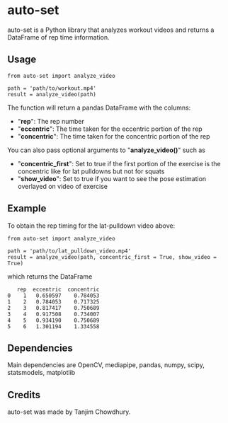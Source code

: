 # auto-set
auto-set is a Python library that analyzes workout videos and returns a DataFrame of rep time information.




## Usage
```
from auto-set import analyze_video

path = 'path/to/workout.mp4'
result = analyze_video(path)
```

The function will return a pandas DataFrame with the columns:
- "**rep**": The rep number
- "**eccentric**": The time taken for the eccentric portion of the rep
- "**concentric**": The time taken for the concentric portion of the rep

You can also pass optional arguments to "**analyze_video()**" such as 
- "**concentric_first**": Set to true if the first portion of the exercise is the concentric like for lat pulldowns but not for squats
- "**show_video**": Set to true if you want to see the pose estimation overlayed on video of exercise


## Example
To obtain the rep timing for the lat-pulldown video above:

```
from auto-set import analyze_video

path = 'path/to/lat_pulldown_video.mp4'
result = analyze_video(path, concentric_first = True, show_video = True)
```

which returns the DataFrame

```
   rep  eccentric  concentric
0    1   0.650597    0.784053
1    2   0.784053    0.717325
2    3   0.817417    0.750689
3    4   0.917508    0.734007
4    5   0.934190    0.750689
5    6   1.301194    1.334558
```

## Dependencies
Main dependencies are OpenCV, mediapipe, pandas, numpy, scipy, statsmodels, matplotlib

## Credits
auto-set was made by Tanjim Chowdhury.
